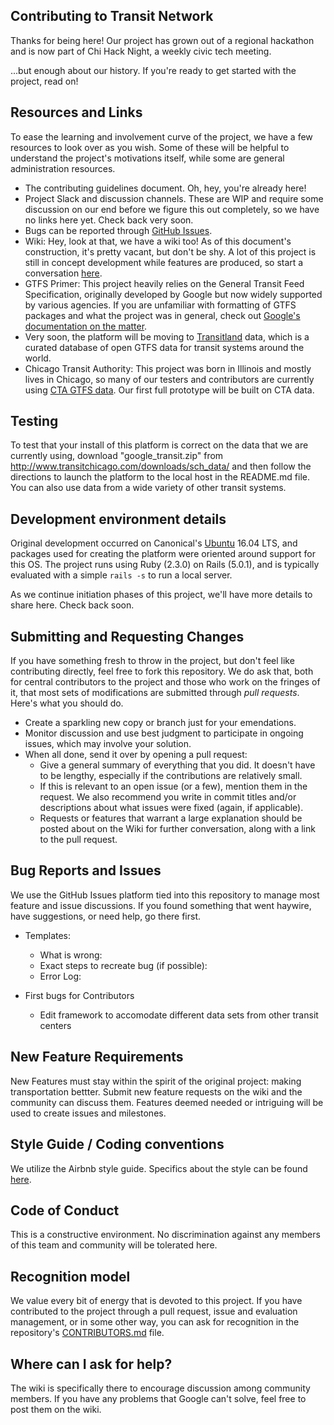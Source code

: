 ## Contributing to Transit Network

Thanks for being here! Our project has grown out of a regional hackathon and is now part of Chi Hack Night, a weekly civic tech meeting. 

...but enough about our history. If you're ready to get started with the project, read on!

## Resources and Links

To ease the learning and involvement curve of the project, we have a few resources to look over as you wish. Some of these will be helpful to understand the project's motivations itself, while some are general administration resources.

* The contributing guidelines document. Oh, hey, you're already here!
* Project Slack and discussion channels. These are WIP and require some discussion on our end before we figure this out completely, so we have no links here yet. Check back very soon.
* Bugs can be reported through [GitHub Issues](https://github.com/vkoves/Transit-Network/issues).
* Wiki: Hey, look at that, we have a wiki too! As of this document's construction, it's pretty vacant, but don't be shy. A lot of this project is still in concept development while features are produced, so start a conversation [here](https://github.com/vkoves/Transit-Network/wiki).
* GTFS Primer: This project heavily relies on the General Transit Feed Specification, originally developed by Google but now widely supported by various agencies. If you are unfamiliar with formatting of GTFS packages and what the project was in general, check out [Google's documentation on the matter](https://developers.google.com/transit/gtfs/).
* Very soon, the platform will be moving to [Transitland](https://transit.land/) data, which is a curated database of open GTFS data for transit systems around the world.
* Chicago Transit Authority: This project was born in Illinois and mostly lives in Chicago, so many of our testers and contributors are currently using [CTA GTFS data](http://www.transitchicago.com/developers/gtfs.aspx). Our first full prototype will be built on CTA data.

## Testing
To test that your install of this platform is correct on the data that we are currently using, download "google_transit.zip" from http://www.transitchicago.com/downloads/sch_data/ and then follow the directions to launch the platform to the local host in the README.md file. You can also use data from a wide variety of other transit systems.

## Development environment details

Original development occurred on Canonical's [Ubuntu](https://www.ubuntu.com/) 16.04 LTS, and packages used for creating the platform were oriented around support for this OS. The project runs using Ruby (2.3.0) on Rails (5.0.1), and is typically evaluated with a simple `rails -s` to run a local server.

As we continue initiation phases of this project, we'll have more details to share here. Check back soon.
 
## Submitting and Requesting Changes 

If you have something fresh to throw in the project, but don't feel like contributing directly, feel free to fork this repository. We do ask that, both for central contributors to the project and those who work on the fringes of it, that most sets of modifications are submitted through _pull requests_. Here's what you should do. 
* Create a sparkling new copy or branch just for your emendations.
* Monitor discussion and use best judgment to participate in ongoing issues, which may involve your solution.
* When all done, send it over by opening a pull request:
  * Give a general summary of everything that you did. It doesn't have to be lengthy, especially if the contributions are relatively small.
  * If this is relevant to an open issue (or a few), mention them in the request. We also recommend you write in commit titles and/or descriptions about what issues were fixed (again, if applicable).
  * Requests or features that warrant a large explanation should be posted about on the Wiki for further conversation, along with a link to the pull request.

## Bug Reports and Issues

We use the GitHub Issues platform tied into this repository to manage most feature and issue discussions. If you found something that went haywire, have suggestions, or need help, go there first.

* Templates: 
  * What is wrong:
  * Exact steps to recreate bug (if possible):
  * Error Log:
     
* First bugs for Contributors
  * Edit framework to accomodate different data sets from other transit centers
    
## New Feature Requirements

New Features must stay within the spirit of the original project: making transportation bettter. Submit new feature requests on the wiki and the community can discuss them. Features deemed needed or intriguing will be used to create issues and milestones.

## Style Guide / Coding conventions 
We utilize the Airbnb style guide. Specifics about the style can be found [here](http://airbnb.io/projects/styleguides/).

## Code of Conduct
This is a constructive environment. No discrimination against any members of this team and community will be tolerated here.

## Recognition model
We value every bit of energy that is devoted to this project. If you have contributed to the project through a pull request, issue and evaluation management, or in some other way, you can ask for recognition in the repository's [CONTRIBUTORS.md](https://github.com/vkoves/Transit-Network/blob/master/CONTRIBUTORS.md) file.

## Where can I ask for help?
The wiki is specifically there to encourage discussion among community members. If you have any problems that Google can't solve, feel free to post them on the wiki.
